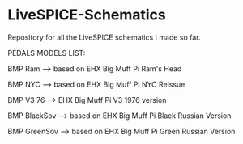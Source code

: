 # LiveSPICE-Schematics
Repository for all the LiveSPICE schematics I made so far.

PEDALS MODELS LIST:

BMP Ram --> based on EHX Big Muff Pi Ram's Head

BMP NYC --> based on EHX Big Muff Pi NYC Reissue

BMP V3 76 --> EHX Big Muff Pi V3 1976 version

BMP BlackSov --> based on EHX Big Muff Pi Black Russian Version

BMP GreenSov --> based on EHX Big Muff Pi Green Russian Version
